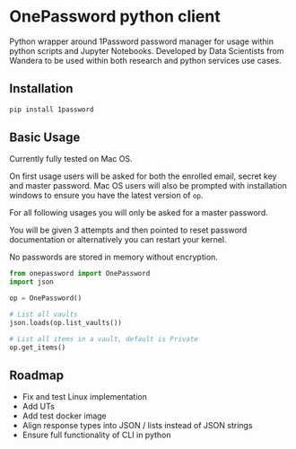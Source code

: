 # OnePassword python client
Python wrapper around 1Password password manager for usage within python scripts and
Jupyter Notebooks. Developed by Data Scientists from Wandera to be used within both 
research and python services use cases.


## Installation
```bash
pip install 1password
```


## Basic Usage
Currently fully tested on Mac OS.

On first usage users will be asked for both the enrolled email, secret key and master 
password. Mac OS users will also be prompted with installation windows to ensure you have the latest version of `op`.

For all following usages you will only be asked for a master password.

You will be given 3 attempts and then pointed to reset password documentation or alternatively you can
restart your kernel.

No passwords are stored in memory without encryption.

```python
from onepassword import OnePassword
import json

op = OnePassword()

# List all vaults 
json.loads(op.list_vaults())

# List all items in a vault, default is Private
op.get_items()
```



## Roadmap
- Fix and test Linux implementation
- Add UTs
- Add test docker image
- Align response types into JSON / lists instead of JSON strings
- Ensure full functionality of CLI in python
